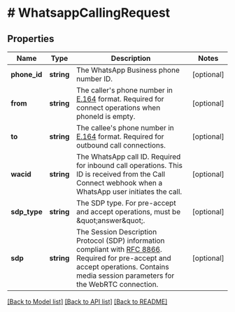 # # WhatsappCallingRequest

## Properties

Name | Type | Description | Notes
------------ | ------------- | ------------- | -------------
**phone_id** | **string** | The WhatsApp Business phone number ID. | [optional]
**from** | **string** | The caller&#39;s phone number in [E.164](https://en.wikipedia.org/wiki/E.164) format. Required for connect operations when phoneId is empty. | [optional]
**to** | **string** | The callee&#39;s phone number in [E.164](https://en.wikipedia.org/wiki/E.164) format. Required for outbound call connections. | [optional]
**wacid** | **string** | The WhatsApp call ID. Required for inbound call operations. This ID is received from the Call Connect webhook when a WhatsApp user initiates the call. | [optional]
**sdp_type** | **string** | The SDP type. For pre-accept and accept operations, must be \&quot;answer\&quot;. | [optional]
**sdp** | **string** | The Session Description Protocol (SDP) information compliant with [RFC 8866](https://datatracker.ietf.org/doc/html/rfc8866). Required for pre-accept and accept operations. Contains media session parameters for the WebRTC connection. | [optional]

[[Back to Model list]](../../README.md#models) [[Back to API list]](../../README.md#endpoints) [[Back to README]](../../README.md)
